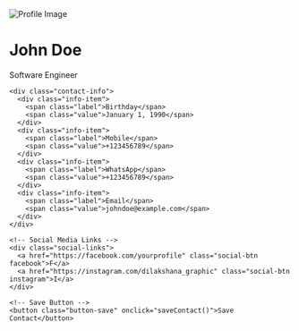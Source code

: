 <!DOCTYPE html>
<html lang="en">
<head>
  <meta charset="UTF-8">
  <meta name="viewport" content="width=device-width, initial-scale=1.0">
  <title>Modern Contact Save Page</title>
  <link rel="stylesheet" href="styles.css">
</head>
<body>

  <!-- Contact Card -->
  <div class="card">
    <div class="profile-section">
      <img src="profile.jpg" alt="Profile Image" class="profile-img">
      <h1>John Doe</h1>
      <p>Software Engineer</p>
    </div>

    <div class="contact-info">
      <div class="info-item">
        <span class="label">Birthday</span>
        <span class="value">January 1, 1990</span>
      </div>
      <div class="info-item">
        <span class="label">Mobile</span>
        <span class="value">+123456789</span>
      </div>
      <div class="info-item">
        <span class="label">WhatsApp</span>
        <span class="value">+123456789</span>
      </div>
      <div class="info-item">
        <span class="label">Email</span>
        <span class="value">johndoe@example.com</span>
      </div>
    </div>

    <!-- Social Media Links -->
    <div class="social-links">
      <a href="https://facebook.com/yourprofile" class="social-btn facebook">F</a>
      <a href="https://instagram.com/dilakshana_graphic" class="social-btn instagram">I</a>
    </div>

    <!-- Save Button -->
    <button class="button-save" onclick="saveContact()">Save Contact</button>
  </div>

  <script src="script.js"></script>
</body>
</html>
